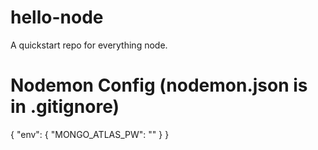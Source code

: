 # hello-node
A quickstart repo for everything node.

# Nodemon Config (nodemon.json is in .gitignore)
{
    "env": {
        "MONGO_ATLAS_PW": "<password>"
    }
}
